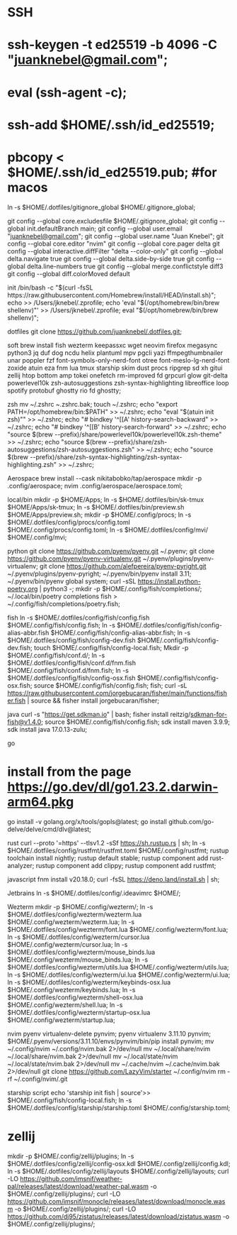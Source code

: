 # SSH
# ssh-keygen -t ed25519 -b 4096 -C "juanknebel@gmail.com";
# eval (ssh-agent -c);
# ssh-add $HOME/.ssh/id_ed25519;
# pbcopy < $HOME/.ssh/id_ed25519.pub; #for macos
ln -s $HOME/.dotfiles/gitignore_global $HOME/.gitignore_global;

git config --global core.excludesfile $HOME/.gitignore_global;
git config --global init.defaultBranch main;
git config --global user.email "juanknebel@gmail.com";
git config --global user.name "Juan Knebel";
git config --global core.editor "nvim"
git config --global core.pager delta
git config --global interactive.diffFilter "delta --color-only"
git config --global delta.navigate true
git config --global delta.side-by-side true
git config --global delta.line-numbers true
git config --global merge.conflictstyle diff3
git config --global diff.colorMoved default

init
/bin/bash -c "$(curl -fsSL https://raw.githubusercontent.com/Homebrew/install/HEAD/install.sh)";
echo >> /Users/jknebel/.zprofile;
echo 'eval "$(/opt/homebrew/bin/brew shellenv)"' >> /Users/jknebel/.zprofile;
eval "$(/opt/homebrew/bin/brew shellenv)";

dotfiles
git clone https://github.com/juanknebel/.dotfiles.git;

soft
    brew install fish wezterm keepassxc wget neovim firefox megasync python3 jq duf dog ncdu helix plantuml mpv pgcli yazi ffmpegthumbnailer unar poppler fzf font-symbols-only-nerd-font otree font-meslo-lg-nerd-font zoxide atuin eza fnm lua tmux starship skim dust procs ripgrep sd xh gitui zellij htop bottom amp tokei onefetch rm-improved fd grpcurl glow git-delta powerlevel10k zsh-autosuggestions zsh-syntax-highlighting libreoffice loop spotify protobuf ghostty rio fd ghostty;

zsh
mv ~/.zshrc ~.zshrc.bak;
touch ~/.zshrc;
echo "export PATH=/opt/homebrew/bin:\$PATH" >> ~/.zshrc;
echo "eval \"\$(atuin init zsh)\"" >> ~/.zshrc;
echo "# bindkey '^[[A' history-search-backward" >> ~/.zshrc;
echo "# bindkey '^[[B' history-search-forward" >> ~/.zshrc;
echo "source $(brew --prefix)/share/powerlevel10k/powerlevel10k.zsh-theme" >> ~/.zshrc;
echo "source $(brew --prefix)/share/zsh-autosuggestions/zsh-autosuggestions.zsh" >> ~/.zshrc;
echo "source $(brew --prefix)/share/zsh-syntax-highlighting/zsh-syntax-highlighting.zsh" >> ~/.zshrc;

Aerospace
brew install --cask nikitabobko/tap/aerospace
mkdir -p .config/aerospace;
nvim .config/aerospace/aerospace.toml;

local/bin
mkdir -p $HOME/Apps;
ln -s $HOME/.dotfiles/bin/sk-tmux $HOME/Apps/sk-tmux;
ln -s $HOME/.dotfiles/bin/preview.sh $HOME/Apps/preview.sh;
mkdir -p $HOME/.config/procs;
ln -s $HOME/.dotfiles/config/procs/config.toml $HOME/.config/procs/config.toml;
ln -s $HOME/.dotfiles/config/mvi/ $HOME/.config/mvi;

python
git clone https://github.com/pyenv/pyenv.git ~/.pyenv;
git clone https://github.com/pyenv/pyenv-virtualenv.git ~/.pyenv/plugins/pyenv-virtualenv;
git clone https://github.com/alefpereira/pyenv-pyright.git ~/.pyenv/plugins/pyenv-pyright;
~/.pyenv/bin/pyenv install 3.11;
~/.pyenv/bin/pyenv global system;
curl -sSL https://install.python-poetry.org | python3 -;
mkdir -p $HOME/.config/fish/completions/;
~/.local/bin/poetry completions fish > ~/.config/fish/completions/poetry.fish;

fish
ln -s $HOME/.dotfiles/config/fish/config.fish $HOME/.config/fish/config.fish;
ln -s $HOME/.dotfiles/config/fish/config-alias-abbr.fish $HOME/.config/fish/config-alias-abbr.fish;
ln -s $HOME/.dotfiles/config/fish/config-dev.fish $HOME/.config/fish/config-dev.fish;
touch $HOME/.config/fish/config-local.fish;
Mkdir -p $HOME/.config/fish/conf.d/;
ln -s $HOME/.dotfiles/config/fish/conf.d/fnm.fish $HOME/.config/fish/conf.d/fnm.fish;
ln -s $HOME/.dotfiles/config/fish/config-osx.fish $HOME/.config/fish/config-osx.fish;
source $HOME/.config/fish/config.fish;
fish;
curl -sL https://raw.githubusercontent.com/jorgebucaran/fisher/main/functions/fisher.fish | source && fisher install jorgebucaran/fisher;

java
curl -s "https://get.sdkman.io" | bash;
fisher install reitzig/sdkman-for-fish@v1.4.0;
source $HOME/.config/fish/config.fish;
sdk install maven 3.9.9;
sdk install java 17.0.13-zulu;

go
# install from the page https://go.dev/dl/go1.23.2.darwin-arm64.pkg
go install -v golang.org/x/tools/gopls@latest;
go install github.com/go-delve/delve/cmd/dlv@latest;

rust
curl --proto '=https' --tlsv1.2 -sSf https://sh.rustup.rs | sh;
ln -s $HOME/.dotfiles/config/rustfmt/rustfmt.toml $HOME/.config/rustfmt;
rustup toolchain install nightly;
rustup default stable;
rustup component add rust-analyzer;
rustup component add clippy;
rustup component add rustfmt;

javascript
fnm install v20.18.0;
curl -fsSL https://deno.land/install.sh | sh;

Jetbrains
ln -s $HOME/.dotfiles/config/.ideavimrc $HOME/;

Wezterm
mkdir -p $HOME/.config/wezterm/;
ln -s $HOME/.dotfiles/config/wezterm/wezterm.lua $HOME/.config/wezterm/wezterm.lua;
ln -s $HOME/.dotfiles/config/wezterm/font.lua $HOME/.config/wezterm/font.lua;
ln -s $HOME/.dotfiles/config/wezterm/cursor.lua $HOME/.config/wezterm/cursor.lua;
ln -s $HOME/.dotfiles/config/wezterm/mouse_binds.lua $HOME/.config/wezterm/mouse_binds.lua;
ln -s $HOME/.dotfiles/config/wezterm/utils.lua $HOME/.config/wezterm/utils.lua;
ln -s $HOME/.dotfiles/config/wezterm/ui.lua $HOME/.config/wezterm/ui.lua;
ln -s $HOME/.dotfiles/config/wezterm/keybinds-osx.lua $HOME/.config/wezterm/keybinds.lua;
ln -s $HOME/.dotfiles/config/wezterm/shell-osx.lua $HOME/.config/wezterm/shell.lua;
ln -s $HOME/.dotfiles/config/wezterm/startup-osx.lua $HOME/.config/wezterm/startup.lua;

nvim
pyenv virtualenv-delete pynvim;
pyenv virtualenv 3.11.10 pynvim;
$HOME/.pyenv/versions/3.11.10/envs/pynvim/bin/pip install pynvim;
mv ~/.config/nvim ~/.config/nvim.bak 2>/dev/null
mv ~/.local/share/nvim ~/.local/share/nvim.bak 2>/dev/null
mv ~/.local/state/nvim ~/.local/state/nvim.bak 2>/dev/null
mv ~/.cache/nvim ~/.cache/nvim.bak 2>/dev/null
git clone https://github.com/LazyVim/starter ~/.config/nvim
rm -rf ~/.config/nvim/.git

starship script
echo 'starship init fish | source'>> $HOME/.config/fish/config-local.fish;
ln -s $HOME/.dotfiles/config/starship/starship.toml $HOME/.config/starship.toml;

# zellij
mkdir -p $HOME/.config/zellij/plugins;
ln -s $HOME/.dotfiles/config/zellij/config-osx.kdl $HOME/.config/zellij/config.kdl;
ln -s $HOME/.dotfiles/config/zellij/layouts $HOME/.config/zellij/layouts;
curl -LO https://github.com/imsnif/weather-pal/releases/latest/download/weather-pal.wasm -o $HOME/.config/zellij/plugins/;
curl -LO https://github.com/imsnif/monocle/releases/latest/download/monocle.wasm -o $HOME/.config/zellij/plugins/;
curl -LO https://github.com/dj95/zjstatus/releases/latest/download/zjstatus.wasm -o $HOME/.config/zellij/plugins/;
